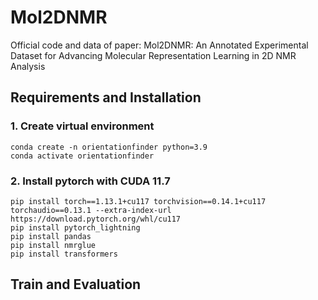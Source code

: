 # Mol2DNMR
Official code and data of paper: Mol2DNMR: An Annotated Experimental Dataset for Advancing Molecular Representation Learning in 2D NMR Analysis


## Requirements and Installation
### 1. Create virtual environment
```
conda create -n orientationfinder python=3.9 
conda activate orientationfinder
```

### 2. Install pytorch with CUDA 11.7
```
pip install torch==1.13.1+cu117 torchvision==0.14.1+cu117 torchaudio==0.13.1 --extra-index-url https://download.pytorch.org/whl/cu117 
pip install pytorch_lightning 
pip install pandas 
pip install nmrglue 
pip install transformers
```
## Train and Evaluation 

